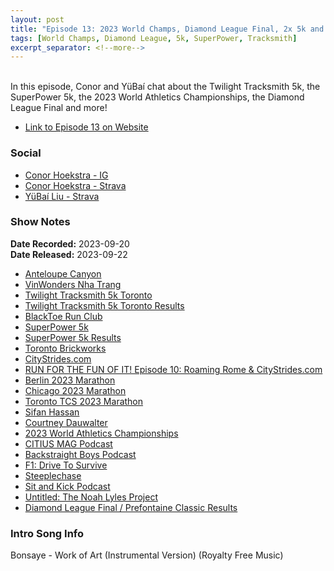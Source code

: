 ```yaml
---
layout: post
title: "Episode 13: 2023 World Champs, Diamond League Final, 2x 5k and More!"
tags: [World Champs, Diamond League, 5k, SuperPower, Tracksmith]
excerpt_separator: <!--more-->
---
```


<div id="buzzsprout-player-13639492"></div><script src="https://www.buzzsprout.com/2138032/13639492-episode-13-2023-world-champs-diamond-league-final-2x-5k-and-more.js?container_id=buzzsprout-player-13639492&player=small" type="text/javascript" charset="utf-8"></script>

<br>In this episode, Conor and YüBaí chat about the Twilight Tracksmith 5k, the SuperPower 5k, the 2023 World Athletics Championships, the Diamond League Final and more!
 
<!--more-->

* [Link to Episode 13 on Website](https://runforthefunofit.com/2023/09/22/Episode-13.html)

### Social
 
* [Conor Hoekstra - IG](https://www.instagram.com/conorhoekstra/)
* [Conor Hoekstra - Strava](https://www.strava.com/athletes/59373430)
* [YüBaí Liu - Strava](https://www.strava.com/athletes/102365031)

### Show Notes
 
**Date Recorded:** 2023-09-20 <br>
**Date Released:** 2023-09-22

* [Anteloupe Canyon](https://en.wikipedia.org/wiki/Antelope_Canyon)
* [VinWonders Nha Trang](https://vinwonders.com/en/vinwonders-nha-trang/)
* [Twilight Tracksmith 5k Toronto](https://raceroster.com/events/2023/75097/toronto-twilight-5000)
* [Twilight Tracksmith 5k Toronto Results](https://results.raceroster.com/v2/en-US/results/qch3trzmetwkyeu7/results?page=1&sortCol=gunTime&sortDir=asc)
* [BlackToe Run Club](https://www.blacktoerunning.com)
* [SuperPower 5k](https://www.superpower5k.com/5k)
* [SuperPower 5k Results](https://www.sportstats.ca/display-results.xhtml?raceid=129474)
* [Toronto Brickworks](https://www.evergreen.ca/evergreen-brick-works/)
* [CityStrides.com](https://citystrides.com/)
* [RUN FOR THE FUN OF IT! Episode 10: Roaming Rome & CityStrides.com](https://runforthefunofit.com/2023/06/12/Episode-10.html)
* [Berlin 2023 Marathon](https://www.bmw-berlin-marathon.com/en/)
* [Chicago 2023 Marathon](https://www.chicagomarathon.com/)
* [Toronto TCS 2023 Marathon](https://www.torontowaterfrontmarathon.com/)
* [Sifan Hassan](https://en.wikipedia.org/wiki/Sifan_Hassan)
* [Courtney Dauwalter](https://en.wikipedia.org/wiki/Courtney_Dauwalter)
* [2023 World Athletics Championships](https://en.wikipedia.org/wiki/2023_World_Athletics_Championships)
* [CITIUS MAG Podcast](https://citiusmag.com/series/citius-mag-podcast)
* [Backstraight Boys Podcast](https://backstraightathletics.buzzsprout.com/)
* [F1: Drive To Survive](https://www.netflix.com/ca/title/80204890)
* [Steeplechase](https://en.wikipedia.org/wiki/Steeplechase_(athletics))
* [Sit and Kick Podcast](https://open.spotify.com/show/2vFsJ79lbgIFqrCvo2l8uu)
* [Untitled: The Noah Lyles Project](https://www.peacocktv.com/watch-online/sports/untitled-the-noah-lyles-project/9103014792560586112)
* [Diamond League Final / Prefontaine Classic Results](https://static1.squarespace.com/static/620af0f197c7ea091ce86204/t/650c5b28afa9255f92688b44/1695308585701/ATH-------------------------------_MUL_1.0.pdf)

### Intro Song Info
 
Bonsaye - Work of Art (Instrumental Version) (Royalty Free Music)
